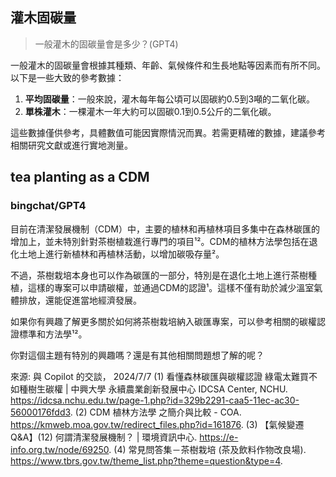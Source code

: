 
## 灌木固碳量

> 一般灌木的固碳量會是多少？(GPT4)

一般灌木的固碳量會根據其種類、年齡、氣候條件和生長地點等因素而有所不同。以下是一些大致的參考數據：

1. **平均固碳量**：一般來說，灌木每年每公頃可以固碳約0.5到3噸的二氧化碳。
2. **單株灌木**：一棵灌木一年大約可以固碳0.1到0.5公斤的二氧化碳。

這些數據僅供參考，具體數值可能因實際情況而異。若需更精確的數據，建議參考相關研究文獻或進行實地測量。

## tea planting as a CDM

### bingchat/GPT4

目前在清潔發展機制（CDM）中，主要的植林和再植林項目多集中在森林碳匯的增加上，並未特別針對茶樹植栽進行專門的項目¹²。CDM的植林方法學包括在退化土地上進行新植林和再植林活動，以增加碳吸存量²。

不過，茶樹栽培本身也可以作為碳匯的一部分，特別是在退化土地上進行茶樹種植，這樣的專案可以申請碳權，並通過CDM的認證¹。這樣不僅有助於減少溫室氣體排放，還能促進當地經濟發展。

如果你有興趣了解更多關於如何將茶樹栽培納入碳匯專案，可以參考相關的碳權認證標準和方法學¹²。

你對這個主題有特別的興趣嗎？還是有其他相關問題想了解的呢？

來源: 與 Copilot 的交談， 2024/7/7
(1) 看懂森林碳匯與碳權認證 綠電太難買不如種樹生碳權 | 中興大學 永續農業創新發展中心 IDCSA Center, NCHU. https://idcsa.nchu.edu.tw/page-1.php?id=329b2291-caa5-11ec-ac30-56000176fdd3.
(2) CDM 植林方法學 之簡介與比較 - COA. https://kmweb.moa.gov.tw/redirect_files.php?id=161876.
(3) 【氣候變遷Q&A】(12) 何謂清潔發展機制？ | 環境資訊中心. https://e-info.org.tw/node/69250.
(4) 常見問答集－茶樹栽培 (茶及飲料作物改良場). https://www.tbrs.gov.tw/theme_list.php?theme=question&type=4.



